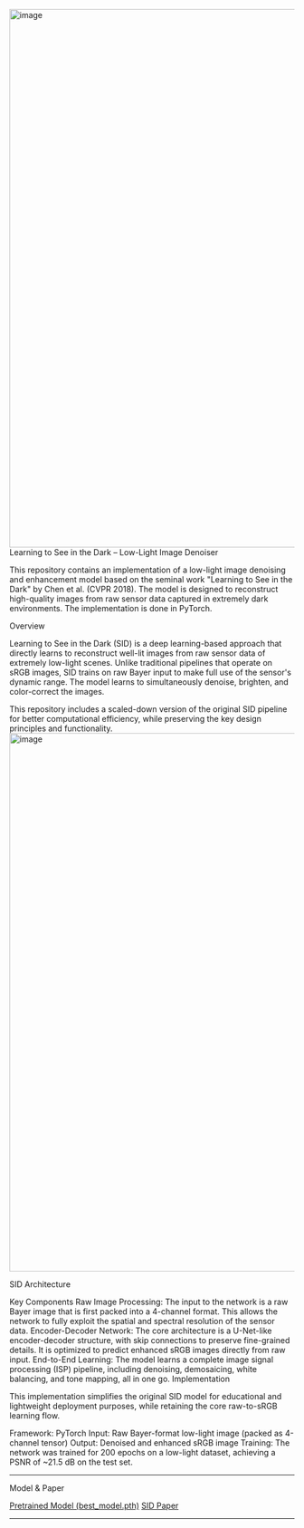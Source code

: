 <img width="951" alt="image" src="https://github.com/user-attachments/assets/422301fa-3ef1-482f-8902-9f3aae5c1778" />Learning to See in the Dark – Low-Light Image Denoiser

This repository contains an implementation of a low-light image denoising and enhancement model based on the seminal work "Learning to See in the Dark" by Chen et al. (CVPR 2018). The model is designed to reconstruct high-quality images from raw sensor data captured in extremely dark environments. The implementation is done in PyTorch.

Overview

Learning to See in the Dark (SID) is a deep learning-based approach that directly learns to reconstruct well-lit images from raw sensor data of extremely low-light scenes. Unlike traditional pipelines that operate on sRGB images, SID trains on raw Bayer input to make full use of the sensor's dynamic range. The model learns to simultaneously denoise, brighten, and color-correct the images.

This repository includes a scaled-down version of the original SID pipeline for better computational efficiency, while preserving the key design principles and functionality.
<img width="951" alt="image" src="https://github.com/user-attachments/assets/81f5b51a-adb1-4157-9bd2-e197a40fb2f1" />

SID Architecture

Key Components
Raw Image Processing: The input to the network is a raw Bayer image that is first packed into a 4-channel format. This allows the network to fully exploit the spatial and spectral resolution of the sensor data.
Encoder-Decoder Network: The core architecture is a U-Net-like encoder-decoder structure, with skip connections to preserve fine-grained details. It is optimized to predict enhanced sRGB images directly from raw input.
End-to-End Learning: The model learns a complete image signal processing (ISP) pipeline, including denoising, demosaicing, white balancing, and tone mapping, all in one go.
Implementation

This implementation simplifies the original SID model for educational and lightweight deployment purposes, while retaining the core raw-to-sRGB learning flow.

Framework: PyTorch
Input: Raw Bayer-format low-light image (packed as 4-channel tensor)
Output: Denoised and enhanced sRGB image
Training: The network was trained for 200 epochs on a low-light dataset, achieving a PSNR of ~21.5 dB on the test set.

---

Model & Paper

[Pretrained Model (best_model.pth)](https://drive.google.com/file/d/1g9w2PXU01uFbLgM2ERO50jxcI1co9Yj6/view?usp=share_link)
[SID Paper](https://arxiv.org/abs/1805.01934)

---




